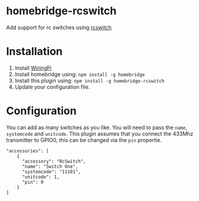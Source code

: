 # homebridge-rcswitch

Add support for rc switches using [rcswitch](https://github.com/marvinroger/node-rcswitch)

# Installation

1. Install [WiringPi](https://projects.drogon.net/raspberry-pi/wiringpi/download-and-install/)
2. Install homebridge using: `npm install -g homebridge`
3. Install this plugin using: `npm install -g homebridge-rcswitch`
4. Update your configuration file.

# Configuration

You can add as many switches as you like. You will need to pass the `name`, `systemcode` and `unitcode`.
This plugin assumes that you connect the 433Mhz transmitter to GPIO0, this can be changed via the `pin` propertie. 

 ```
 "accessories": [
     {
       "accessory": "RcSwitch",
       "name": "Switch One",
       "systemcode": "11101", 
       "unitcode": 1,
       "pin": 0
     }
]
```